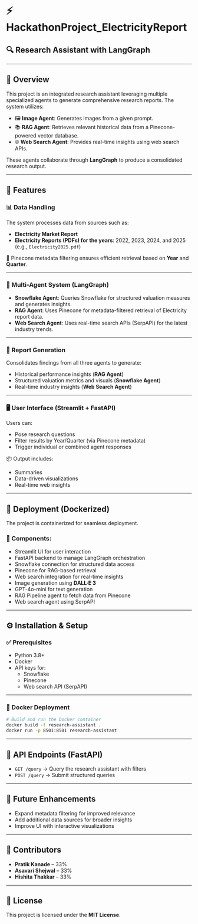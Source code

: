 # ⚡ HackathonProject_ElectricityReport

## 🔍 Research Assistant with LangGraph

---

## 📘 Overview

This project is an integrated research assistant leveraging multiple specialized agents to generate comprehensive research reports. The system utilizes:

- 🖼️ **Image Agent**: Generates images from a given prompt.
- 📚 **RAG Agent**: Retrieves relevant historical data from a Pinecone-powered vector database.
- 🌐 **Web Search Agent**: Provides real-time insights using web search APIs.

These agents collaborate through **LangGraph** to produce a consolidated research output.

---

## 🚀 Features

### 📊 Data Handling

The system processes data from sources such as:

- **Electricity Market Report**
- **Electricity Reports (PDFs) for the years**: 2022, 2023, 2024, and 2025 (e.g., `Electricity2025.pdf`)

📌 Pinecone metadata filtering ensures efficient retrieval based on **Year** and **Quarter**.

---

### 🤖 Multi-Agent System (LangGraph)

- **Snowflake Agent**: Queries Snowflake for structured valuation measures and generates insights.
- **RAG Agent**: Uses Pinecone for metadata-filtered retrieval of Electricity report data.
- **Web Search Agent**: Uses real-time search APIs (SerpAPI) for the latest industry trends.

---

### 📝 Report Generation

Consolidates findings from all three agents to generate:

- Historical performance insights (**RAG Agent**)
- Structured valuation metrics and visuals (**Snowflake Agent**)
- Real-time industry insights (**Web Search Agent**)

---

### 🖥️ User Interface (Streamlit + FastAPI)

Users can:

- Pose research questions
- Filter results by Year/Quarter (via Pinecone metadata)
- Trigger individual or combined agent responses

📦 Output includes:

- Summaries
- Data-driven visualizations
- Real-time web insights

---

## 🐳 Deployment (Dockerized)

The project is containerized for seamless deployment.

### 🔧 Components:

- Streamlit UI for user interaction
- FastAPI backend to manage LangGraph orchestration
- Snowflake connection for structured data access
- Pinecone for RAG-based retrieval
- Web search integration for real-time insights
- Image generation using **DALL·E 3**
- GPT-4o-mini for text generation
- RAG Pipeline agent to fetch data from Pinecone
- Web search agent using SerpAPI

---

## ⚙️ Installation & Setup

### ✅ Prerequisites

- Python 3.8+
- Docker
- API keys for:
  - Snowflake
  - Pinecone
  - Web search API (SerpAPI)

---

### 🐋 Docker Deployment

```bash
# Build and run the Docker container
docker build -t research-assistant .
docker run -p 8501:8501 research-assistant
```

---

## 📡 API Endpoints (FastAPI)

- `GET /query` → Query the research assistant with filters
- `POST /query` → Submit structured queries

---

## 🌱 Future Enhancements

- Expand metadata filtering for improved relevance
- Add additional data sources for broader insights
- Improve UI with interactive visualizations

---

## 👥 Contributors

- **Pratik Kanade** – 33%
- **Asavari Shejwal** – 33%
- **Hishita Thakkar** – 33%

---

## 📄 License

This project is licensed under the **MIT License**.
